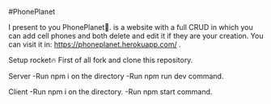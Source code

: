 #PhonePlanet

I present to you PhonePlanet📲. 
is a website with a full CRUD in which you can add cell phones and both delete and edit it if they are your creation. You can visit it in: https://phoneplanet.herokuapp.com/ . 


Setup rocket🔥
First of all fork and clone this repository.

Server
-Run npm i on the directory
-Run npm run dev command.

Client
-Run npm i on the directory.
-Run npm start command.
